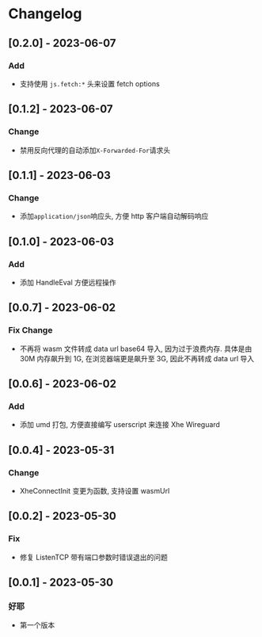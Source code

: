 # Changelog

## [0.2.0] - 2023-06-07

### Add

- 支持使用 `js.fetch:*` 头来设置 fetch options

## [0.1.2] - 2023-06-07

### Change

- 禁用反向代理的自动添加`X-Forwarded-For`请求头

## [0.1.1] - 2023-06-03

### Change

- 添加`application/json`响应头, 方便 http 客户端自动解码响应

## [0.1.0] - 2023-06-03

### Add

- 添加 HandleEval 方便远程操作

## [0.0.7] - 2023-06-02

### Fix Change

- 不再将 wasm 文件转成 data url base64 导入, 因为过于浪费内存. 具体是由 30M 内存飙升到 1G, 在浏览器端更是飙升至 3G, 因此不再转成 data url 导入

## [0.0.6] - 2023-06-02

### Add

- 添加 umd 打包, 方便直接编写 userscript 来连接 Xhe Wireguard

## [0.0.4] - 2023-05-31

### Change

- XheConnectInit 变更为函数, 支持设置 wasmUrl

## [0.0.2] - 2023-05-30

### Fix

- 修复 ListenTCP 带有端口参数时错误退出的问题

## [0.0.1] - 2023-05-30

### 好耶

- 第一个版本
